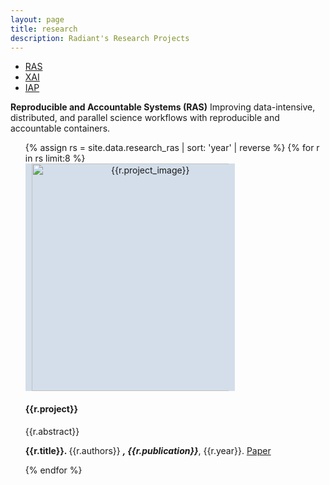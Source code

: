 ```yaml
---
layout: page
title: research
description: Radiant's Research Projects 
---
```


<div class="navbar">
    <div class="navbar-inner">
        <ul class="nav">
            <li><a href="#" style="text-decoration: underline;">RAS</a></li>
            <li><a href="https://radiant-systems-lab.github.io/research_xai.html">XAI</a></li>
            <li><a href="https://radiant-systems-lab.github.io/research_iap.html">IAP</a></li>
        </ul>
    </div>
</div>

**Reproducible and Accountable Systems (RAS)**
Improving data-intensive, distributed, and parallel science workflows with reproducible and accountable containers.

<div>
    <style>
        .media {
            box-sizing: border-box;
        }
        .media-left {
            background: rgb(211, 222, 234);
            vertical-align: middle;
            padding-left: 10px;
            padding-right: 10px;
            width: 315px;
            min-width: 315px;
            max-width: 315px;
            text-align: center;
            display: table-cell;
            unicode-bidi: isolate;
        }
    </style>
    <ul class="research_subs"> 
    {% assign rs = site.data.research_ras | sort: 'year' | reverse %}
    {% for r in rs limit:8 %}
        <div class="media">
            <div class="media-left">
                <a href="#">
                <img src="{{r.project_image}}" class="card-img" alt="{{r.project_image}}" style="width: 26em">
                </a>
            </div>
            <div class="media-body">
                <h4 class="media-heading">{{r.project}}</h4>
                <p>
                {{r.abstract}}</p>
                <p>
                <strong>{{r.title}}. </strong> {{r.authors}}  <strong><i>, {{r.publication}}</i></strong>, {{r.year}}. 
                <a class="btn btn-primary btn-xs" href="{{r.link}}" role="button">Paper</a>
                </p>
            </div>
        </div>
    {% endfor %}

